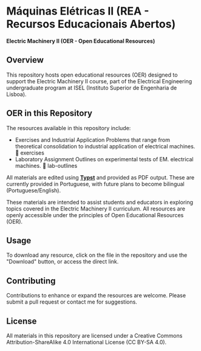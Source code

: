 # Máquinas Elétricas II (REA - Recursos Educacionais Abertos)
**Electric Machinery II (OER - Open Educational Resources)**


## Overview

This repository hosts open educational resources (OER) designed to support the Electric Machinery II course, part of the Electrical Engineering undergraduate program at ISEL (Instituto Superior de Engenharia de Lisboa).


## OER in this Repository

The resources available in this repository include:
- Exercises and Industrial Application Problems that range from theoretical consolidation to industrial application of electrical machines. 📁 exercises
- Laboratory Assignment Outlines on experimental tests of EM. electrical machines. 📁 lab-outlines


All materials are edited using **[Typst](https://typst.app/)** and provided as PDF output. These are currently provided in Portuguese, with future plans to become bilingual (Portuguese/English).


These materials are intended to assist students and educators in exploring topics covered in the Electric Machinery II curriculum. All resources are openly accessible under the principles of Open Educational Resources (OER).


## Usage

To download any resource, click on the file in the repository and use the "Download" button, or access the direct link.


## Contributing

Contributions to enhance or expand the resources are welcome. Please submit a pull request or contact me for suggestions.


## License

All materials in this repository are licensed under a Creative Commons Attribution-ShareAlike 4.0 International License (CC BY-SA 4.0).
 
